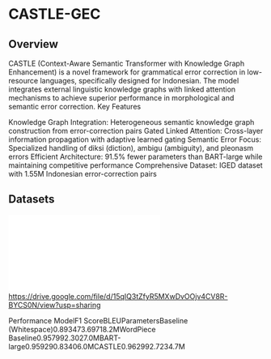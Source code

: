 # CASTLE-GEC

## Overview
CASTLE (Context-Aware Semantic Transformer with Knowledge Graph Enhancement) is a novel framework for grammatical error correction in low-resource languages, specifically designed for Indonesian. The model integrates external linguistic knowledge graphs with linked attention mechanisms to achieve superior performance in morphological and semantic error correction.
Key Features

Knowledge Graph Integration: Heterogeneous semantic knowledge graph construction from error-correction pairs
Gated Linked Attention: Cross-layer information propagation with adaptive learned gating
Semantic Error Focus: Specialized handling of diksi (diction), ambigu (ambiguity), and pleonasm errors
Efficient Architecture: 91.5% fewer parameters than BART-large while maintaining competitive performance
Comprehensive Dataset: IGED dataset with 1.55M Indonesian error-correction pairs

## Datasets

![Alt text](Figure_1-3.pdf)
https://drive.google.com/file/d/15qIQ3tZfyR5MXwDvOOjv4CV8R-BYCS0N/view?usp=sharing

Performance
ModelF1 ScoreBLEUParametersBaseline (Whitespace)0.893473.69718.2MWordPiece Baseline0.957992.3027.0MBART-large0.959290.83406.0MCASTLE0.962992.7234.7M
